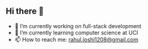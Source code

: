 ## Hi there 👋

- 🔭 I’m currently working on full-stack development
- 🌱 I’m currently learning computer science at UCI
- 📫 How to reach me: rahul.joshi1208@gmail.com
